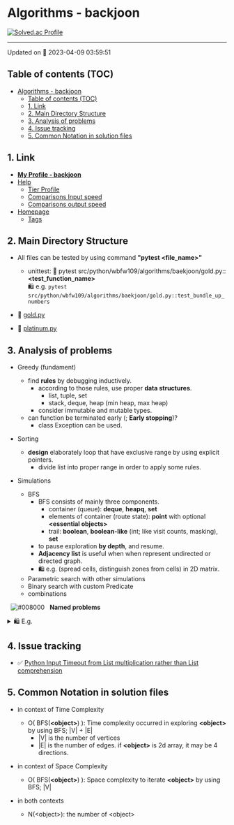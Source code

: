 
# Algorithms - backjoon

[![Solved.ac
Profile](http://mazassumnida.wtf/api/v2/generate_badge?boj=gnv112)](https://solved.ac/gnv112)

---

Updated on 📅 2023-04-09 03:59:51

## Table of contents (TOC)

- [Algorithms - backjoon](#algorithms---backjoon)
  - [Table of contents (TOC)](#table-of-contents-toc)
  - [1. Link](#1-link)
  - [2. Main Directory Structure](#2-main-directory-structure)
  - [3. Analysis of problems](#3-analysis-of-problems)
  - [4. Issue tracking](#4-issue-tracking)
  - [5. Common Notation in solution files](#5-common-notation-in-solution-files)

## 1. Link

- [**My Profile - backjoon**](https://www.acmicpc.net/user/gnv112)
- [Help](https://help.acmicpc.net/)
  - [Tier Profile](https://github.com/mazassumnida/mazassumnida)
  - [Comparisons Input speed](https://www.acmicpc.net/blog/view/56)
  - [Comparisons output speed](https://www.acmicpc.net/blog/view/57)
- [Homepage](https://www.acmicpc.net/)
  - [Tags](https://www.acmicpc.net/problem/tags)

## 2. Main Directory Structure

- All files can be tested by using command **"pytest \<file_name\>"**  
  - unittest: 🧪 pytest src/python/wbfw109/algorithms/baekjoon/gold.py::**\<test_function_name\>**  
    🛍️ e.g. ```pytest src/python/wbfw109/algorithms/baekjoon/gold.py::test_bundle_up_numbers```

- 📝 [gold.py](gold.py)
- 📝 [platinum.py](platinum.py)

## 3. Analysis of problems

- Greedy (fundament)
  - find **rules** by debugging inductively.  
    - according to those rules, use proper **data structures**.  
      - list, tuple, set  
      - stack, deque, heap (min heap, max heap)
    - consider immutable and mutable types.
  - can function be terminated early (; **Early stopping**)?  
    - class Exception can be used.

- Sorting
  - **design** elaborately loop that have exclusive range by using explicit pointers.
    - divide list into proper range in order to apply some rules.
- Simulations
  - BFS
    - BFS consists of mainly three components.
      - container (queue): **deque**, **heapq**, **set**
      - elements of container (route state): **point** with optional **\<essential objects\>**
      - trail: **boolean**, **boolean-like** (int; like visit counts, masking), **set**
    - to pause exploration **by depth**, and resume.
    - **Adjacency list** is useful when when represent undirected or directed graph.
    - 🛍️ e.g. (spread cells, distinguish zones from cells) in 2D matrix.
  - Parametric search with other simulations
  - Binary search with custom Predicate
  - combinations

&nbsp; 
![#008000](https://placehold.co/15x15/008000/008000.png) &nbsp; **Named problems**
<details>
  <summary>🛍️ E.g.</summary>

- Knapsack
- Partial sum
- 3SUM
- Longest increasing subsequence

</details>

## 4. Issue tracking

- ✅ [Python Input Timeout from List multiplication rather than List comprehension](https://www.acmicpc.net/board/view/113417)

## 5. Common Notation in solution files

- in context of Time Complexity
  - O( BFS(**\<object\>**) ): Time complexity occurred in exploring **\<object\>** by using BFS; |V| + |E|
    - |V| is the number of vertices
    - |E| is the number of edges. if **\<object\>** is 2d array, it may be 4 directions.
- in context of Space Complexity
  - O( BFS(**\<object\>**) ): Space complexity to iterate **\<object\>** by using BFS; |V|

- in both contexts
  - N(\<object\>): the number of \<object\>

